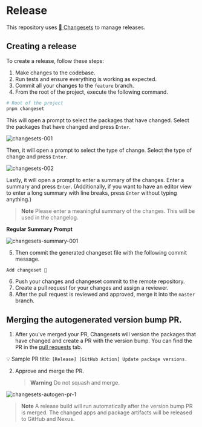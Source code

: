 # Release

This repository uses [🦋 Changesets](https://github.com/changesets/changesets) to manage releases.

## Creating a release

To create a release, follow these steps:

1. Make changes to the codebase.
2. Run tests and ensure everything is working as expected.
3. Commit all your changes to the `feature` branch.
4. From the root of the project, execute the following command.

```bash
# Root of the project
pnpm changeset
```

This will open a prompt to select the packages that have changed. Select the packages that have changed and press `Enter`.

![changesets-001](../assets/images/develop/release/changesets-changed-packages-001.png)

Then, it will open a prompt to select the type of change. Select the type of change and press `Enter`.

![changesets-002](../assets/images/develop/release/changesets-changed-packages-002.png)

Lastly, it will open a prompt to enter a summary of the changes. Enter a summary and press `Enter`. (Additionally, if you want to have an editor view to enter a long summary with line breaks, press `Enter` without typing anything.)

> **Note**
> Please enter a meaningful summary of the changes. This will be used in the changelog.

**Regular Summary Prompt**

![changesets-summary-001](../assets/images/develop/release/changesets-summary-001.png)

5. Then commit the generated changeset file with the following commit message.

```bash
Add changeset 🦋
```

6. Push your changes and changeset commit to the remote repository.
7. Create a pull request for your changes and assign a reviewer.
8. After the pull request is reviewed and approved, merge it into the `master` branch.

## Merging the autogenerated version bump PR.

1. After you've merged your PR, Changesets will version the packages that have changed and create a PR with the version bump. You can find the PR in the [pull requests](https://github.com/wso2/identity-apps/pulls) tab.

💡 Sample PR title: `[Release] [GitHub Action] Update package versions.`

2. Approve and merge the PR.
    > **Warning**
    > Do not squash and merge.

![changesets-autogen-pr-1](../assets/images/develop/release/changesets-autogen-pr-001.png)

> **Note**
> A release build will run automatically after the version bump PR is merged. The changed apps and package artifacts will be released to GitHub and Nexus.